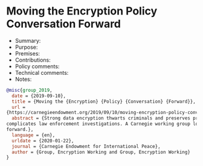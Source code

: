 # Moving the Encryption Policy Conversation Forward

- Summary:
- Purpose:
- Premises:
- Contributions:
- Policy comments:
- Technical comments:
- Notes:

```bib
@misc{group_2019,
  date = {2019-09-10},
  title = {Moving the {Encryption} {Policy} {Conversation} {Forward}},
  url =
{https://carnegieendowment.org/2019/09/10/moving-encryption-policy-conversation-forward-pub-79573},
  abstract = {Strong data encryption thwarts criminals and preserves privacy. At the same time, it
complicates law enforcement investigations. A Carnegie working group looks to move the debate
forward.},
  language = {en},
  urldate = {2020-01-22},
  journal = {Carnegie Endowment for International Peace},
  author = {Group, Encryption Working and Group, Encryption Working}
}
```
